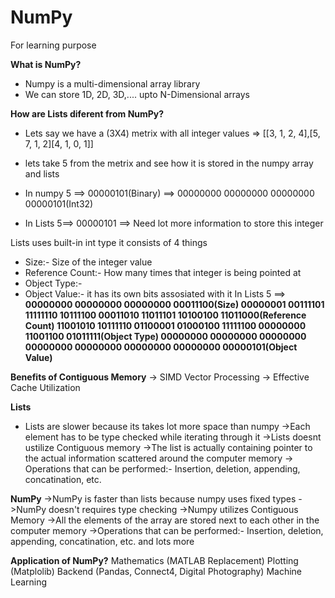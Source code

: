 # NumPy
For learning purpose


**What is NumPy?**
* Numpy is a multi-dimensional array library
* We can store 1D, 2D, 3D,.... upto N-Dimensional arrays
       
**How are Lists diferent from NumPy?**
* Lets say we have a (3X4) metrix with all integer values => [[3, 1, 2, 4],[5, 7, 1, 2][4, 1, 0, 1]]
* lets take 5 from the metrix and see how it is stored in the numpy array and lists

* In numpy 5 ==> 00000101(Binary) ==> 00000000 00000000 00000000 00000101(Int32)

* In Lists 5==> 00000101 ==> Need lot more information to store this integer

Lists uses built-in int type it consists of 4 things
* Size:- Size of the integer value
* Reference Count:- How many times that integer is being pointed at
* Object Type:-
* Object Value:- it has its own bits assosiated with it
In Lists 5 ==> **00000000 00000000 00000000 00011100(Size)
               00000001 00111101 11111110 10111100 00011010 11011101 10100100 11011000(Reference Count)
               11001010 10111110 01100001 01000100 11111100 00000000 11001100 01011111(Object Type)
               00000000 00000000 00000000 00000000 00000000 00000000 00000000 00000101(Object Value)**
               
**Benefits of Contiguous Memory**
-> SIMD Vector Processing
-> Effective Cache Utilization

**Lists**
* Lists are slower because its takes lot more space than numpy
->Each element has to be type checked while iterating through it
->Lists doesnt ustilize Contiguous memory
->The list is actually containing pointer to the actual information scattered around the computer memory
-> Operations that can be performed:- Insertion, deletion, appending, concatination, etc.

**NumPy**
->NumPy is faster than lists because numpy uses fixed types
->NumPy doesn't requires type checking
->Numpy utilizes Contiguous Memory
->All the elements of the array are stored next to each other in the computer memory
->Operations that can be performed:- Insertion, deletion, appending, concatination, etc. and lots more

**Application of NumPy?**
Mathematics (MATLAB Replacement)
Plotting (Matplolib)
Backend (Pandas, Connect4, Digital Photography)
Machine Learning
